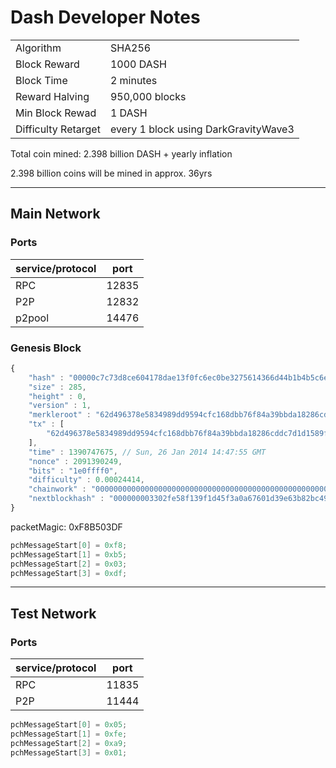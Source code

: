 Dash Developer Notes
========================

| | |
| ------------------- | ------------------------------------ |
| Algorithm           | SHA256                               |
| Block Reward        | 1000 DASH                             |
| Block Time          | 2 minutes                            |
| Reward Halving      | 950,000 blocks                       |
| Min Block Rewad     | 1 DASH                                |
| Difficulty Retarget | every 1 block using DarkGravityWave3 |

Total coin mined: 2.398 billion DASH + yearly inflation

2.398 billion coins will be mined in approx. 36yrs

---
## Main Network

### Ports
| service/protocol | port  |
| ---------------- | ----- |
| RPC              | 12835 |
| P2P              | 12832 |
| p2pool           | 14476 |


### Genesis Block
```javascript
{
    "hash" : "00000c7c73d8ce604178dae13f0fc6ec0be3275614366d44b1b4b5c6e238c60c",
    "size" : 285,
    "height" : 0,
    "version" : 1,
    "merkleroot" : "62d496378e5834989dd9594cfc168dbb76f84a39bbda18286cddc7d1d1589f4f",
    "tx" : [
        "62d496378e5834989dd9594cfc168dbb76f84a39bbda18286cddc7d1d1589f4f"
    ],
    "time" : 1390747675, // Sun, 26 Jan 2014 14:47:55 GMT
    "nonce" : 2091390249,
    "bits" : "1e0ffff0",
    "difficulty" : 0.00024414,
    "chainwork" : "0000000000000000000000000000000000000000000000000000000000100010",
    "nextblockhash" : "000000003302fe58f139f1d45f3a0a67601d39e63b82bc4918f48b8cd5df6ab0"
}
```

packetMagic: 0xF8B503DF
```C
pchMessageStart[0] = 0xf8;
pchMessageStart[1] = 0xb5;
pchMessageStart[2] = 0x03;
pchMessageStart[3] = 0xdf;
```

---
## Test Network

### Ports
| service/protocol | port  |
| ---------------- | ----- |
| RPC              | 11835 |
| P2P              | 11444 |

```C
pchMessageStart[0] = 0x05;
pchMessageStart[1] = 0xfe;
pchMessageStart[2] = 0xa9;
pchMessageStart[3] = 0x01;
```
